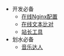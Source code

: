 - 开发必备
  - [在线Nginx配置](https://nginxconfig.io/)
  - [在线文本比对](http://www.fly63.com/tool/textdiff/)
  - [站长工具](https://www.boce.com/http/doc.zimei.fun)
- 划水必备
  - [音乐达人](https://aidn.jp/mikutap/)

